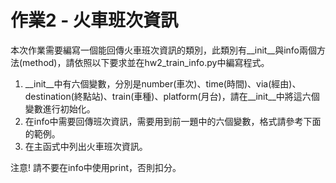 # 作業2 - 火車班次資訊
本次作業需要編寫一個能回傳火車班次資訊的類別，此類別有__init__與info兩個方法(method)，請依照以下要求並在hw2_train_info.py中編寫程式。

1. __init__中有六個變數，分別是number(車次)、time(時間)、via(經由)、destination(終點站)、train(車種)、platform(月台)，請在__init__中將這六個變數進行初始化。
2. 在info中需要回傳班次資訊，需要用到前一題中的六個變數，格式請參考下面的範例。
3. 在主函式中列出火車班次資訊。

注意!
請不要在info中使用print，否則扣分。
